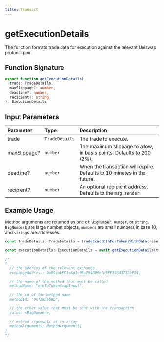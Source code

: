 ```yaml
---
title: Transact
---
```


# getExecutionDetails

The function formats trade data for execution against the relevant Uniswap protocol pair.

## Function Signature

```typescript
export function getExecutionDetails(
  trade: TradeDetails,
  maxSlippage?: number,
  deadline?: number,
  recipient?: string
): ExecutionDetails
```

## Input Parameters

| Parameter    | Type           | Description                                                             |
| :----------- | :------------- | :---------------------------------------------------------------------- |
| trade        | `TradeDetails` | The trade to execute.                                                   |
| maxSlippage? | `number`       | The maximum slippage to allow, in basis points. Defaults to 200 \(2%\). |
| deadline?    | `number`       | When the transaction will expire. Defaults to 10 minutes in the future. |
| recipient?   | `number`       | An optional recipient address. Defaults to the `msg.sender`             |

## Example Usage

Method arguments are returned as one of: `BigNumber`, `number`, or `string`. `BigNumber`s are large number objects, `numbers` are small numbers in base 10, and `string`s are addresses.

```typescript
const tradeDetails: TradeDetails = tradeExactEthForTokensWithData(reserves, '1000000000000000000')

const executionDetails: ExecutionDetails = await getExecutionDetails(tradeDetails)

/*
{
  // the address of the relevant exchange
  exchangeAddress: 0x09cabEC1eAd1c0Ba254B09efb3EE13841712bE14,

  // the name of the method that must be called
  methodName: "ethToTokenSwapInput",

  // the id of the method name
  methodId: "0xf39b5b9b",

  // the ether value that must be sent with the transaction
  value: <BigNumber>,

  // method arguments as an array
  methodArguments: MethodArgument[]
}
*/
```
